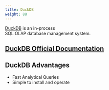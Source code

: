 ```yaml
---
title: DuckDB
weight: 88
---
```


[DuckDB](https://duckdb.org/) is an in-process  
SQL OLAP database management system.

## [DuckDB Official Documentation](https://duckdb.org/docs/)

## DuckDB Advantages

- Fast Analytical Queries
- Simple to install and operate

